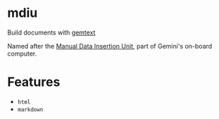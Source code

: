 # mdiu

Build documents with [gemtext]

Named after the [Manual Data Insertion Unit], part of Gemini's on-board computer.

# Features
- `html`
- `markdown`

[gemtext]: https://gemini.circumlunar.space/docs/gemtext.gmi
[Manual Data Insertion Unit]: https://web.archive.org/web/20220201083102/https://www.ibiblio.org/apollo/Gemini.html
